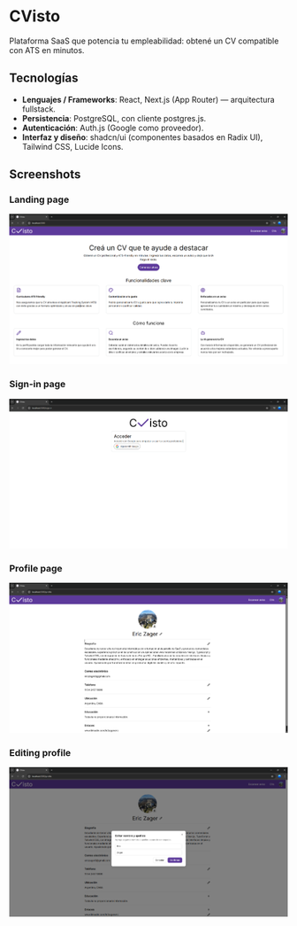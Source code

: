 # CVisto

Plataforma SaaS que potencia tu empleabilidad: obtené un CV compatible con ATS en minutos.

## Tecnologías

- **Lenguajes / Frameworks**: React, Next.js (App Router) — arquitectura fullstack.
- **Persistencia**: PostgreSQL, con cliente postgres.js.
- **Autenticación**: Auth.js (Google como proveedor).
- **Interfaz y diseño**: shadcn/ui (componentes basados en Radix UI), Tailwind CSS, Lucide Icons.

## Screenshots

### Landing page

![Landing page](screenshots/landing-page.png)

### Sign-in page

![Sign-in page](screenshots/sign-in.png)

### Profile page

![Profile page](screenshots/profile.png)

### Editing profile

![Editing profile](screenshots/editing-profile.png)
